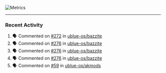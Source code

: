 ![Metrics](https://metrics.lecoq.io/KyleGospo?template=classic&base=header%2C%20activity%2C%20community%2C%20repositories%2C%20metadata&base.indepth=false&base.hireable=false&base.skip=false&config.timezone=America%2FLos_Angeles)

---
### Recent Activity
<!--START_SECTION:activity-->
1. 🗣 Commented on [#272](https://github.com/ublue-os/bazzite/pull/272#issuecomment-1712386029) in [ublue-os/bazzite](https://github.com/ublue-os/bazzite)
2. 🗣 Commented on [#276](https://github.com/ublue-os/bazzite/issues/276#issuecomment-1712210167) in [ublue-os/bazzite](https://github.com/ublue-os/bazzite)
3. 🗣 Commented on [#276](https://github.com/ublue-os/bazzite/issues/276#issuecomment-1712202554) in [ublue-os/bazzite](https://github.com/ublue-os/bazzite)
4. 🗣 Commented on [#276](https://github.com/ublue-os/bazzite/issues/276#issuecomment-1712190624) in [ublue-os/bazzite](https://github.com/ublue-os/bazzite)
5. 🗣 Commented on [#59](https://github.com/ublue-os/akmods/issues/59#issuecomment-1712132298) in [ublue-os/akmods](https://github.com/ublue-os/akmods)
<!--END_SECTION:activity-->
